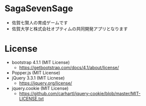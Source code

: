 # SagaSevenSage
* 佐賀七賢人の育成ゲームです
* 佐賀大学と株式会社オプティムの共同開発アプリとなります

# License
* bootstrap 4.1.1 (MIT License) 
    * https://getbootstrap.com/docs/4.1/about/license/
* Popper.js (MIT License)
* jQuery 3.3.1 (MIT Licnese)
    * https://jquery.org/license/
* jquery.cookie (MIT License)
    * https://github.com/carhartl/jquery-cookie/blob/master/MIT-LICENSE.txt